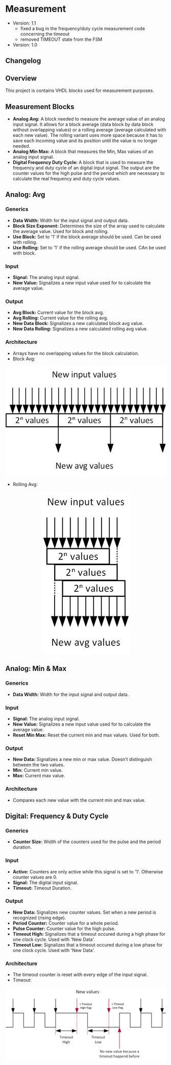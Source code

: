 # Measurement

- Version: 1.1
    - fixed a bug in the frequency/duty cycle measurement code concerning the timeout 
    - removed TIMEOUT state from the FSM
- Version: 1.0

## Changelog



## Overview

This project is contains VHDL blocks used for measurement purposes.

## Measurement Blocks

- **Analog Avg:** A block needed to measure the average value of an analog input signal. It allows for a block average (data block by data block without overlapping values) or a rolling average (average calculated with each new value). The rolling variant uses more space because it has to save each incoming value and its position until the value is no longer needed.
- **Analog Min Max:** A block that measures the Min, Max values of an analog input signal.
- **Digital Frequency Duty Cycle:** A block that is used to measure the frequency and duty cycle of an digital input signal. The output are the counter values for the high pulse and the period which are necessary to calculate the real frequency and duty cycle values.

## Analog: Avg

### Generics

- **Data Width:** Width for the input signal and output data.
- **Block Size Exponent:** Determines the size of the array used to calculate the average value. Used for block and rolling.
- **Use Block:** Set to '1' if the block average should be used. Can be used with rolling.
- **Use Rolling:** Set to '1' if the rolling average should be used. CAn be used with block.

### Input

- **Signal:** The analog input signal.
- **New Value:** Signalizes a new input value used for to calculate the average value.

### Output

- **Avg Block:** Current value for the block avg.
- **Avg Rolling:** Current value for the rolling avg.
- **New Data Block:** Signalizes a new calculated block avg value.
- **New Data Rolling:** Signalizes a new calculated rolling avg value.

### Architecture

- Arrays have no overlapping values for the block calculation.
- Block Avg:

<p align="center"><img src="files/Block.png" alt="Block" width=/></p>

- Rolling Avg:

<p align="center"><img src="files/Rolling.png" alt="Block" height=/></p>

## Analog: Min & Max

### Generics

- **Data Width:** Width for the input signal and output data.

### Input

- **Signal:** The analog input signal.
- **New Value:** Signalizes a new input value used for to calculate the average value.
- **Reset Min Max:** Reset the current min and max values. Used for both.

### Output

- **New Data:** Signalizes a new min or max value. Doesn't distinguish between the two values.
- **Min:** Current min value.
- **Max:** Current max value.

### Architecture

- Compares each new value with the current min and max value.

## Digital: Frequency & Duty Cycle

### Generics

- **Counter Size:** Width of the counters used for the pulse and the period duration.

### Input 

- **Active:** Counters are only active while this signal is set to '1'. Otherwise counter values are 0.
- **Signal:** The digital input signal.
- **Timeout:** Timeout Duration.

### Output

- **New Data:** Signalizes new counter values. Set when a new period is recognized (rising edge).
- **Period Counter:** Counter value for a whole period.
- **Pulse Counter:** Counter value for the high pulse.
- **Timeout High:** Signalizes that a timeout occured during a high phase for one clock cycle. Used with 'New Data'.
- **Timeout Low:** Signalizes that a timeout occured during a low phase for one clock cycle. Used with 'New Data'.

### Architecture

- The timeout counter is reset with every edge of the input signal.
- Timeout:

<p align="center"><img src="files/Timeout.png" alt="Timeout" width=600/></p>